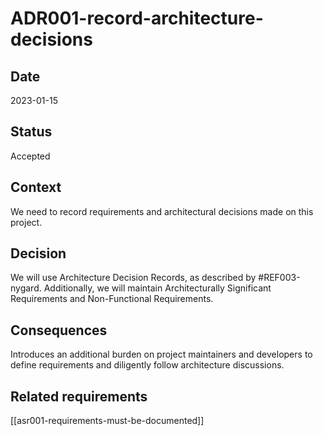 # ADR001-record-architecture-decisions

## Date

2023-01-15

## Status

Accepted

## Context

We need to record requirements and architectural decisions made on this project.

## Decision

We will use Architecture Decision Records, as described by #REF003-nygard. Additionally,
we will maintain Architecturally Significant Requirements and Non-Functional Requirements.

## Consequences

Introduces an additional burden on project maintainers and developers to define
requirements and diligently follow architecture discussions.

<!-- -
## Assumptions
 -->
<!-- -
## Related decisions
-->

## Related requirements

[[asr001-requirements-must-be-documented]]

<!--
## Related principles
-->

<!--
## Notes
-->
